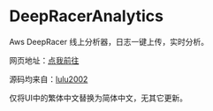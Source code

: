 # DeepRacerAnalytics
<p>Aws DeepRacer 线上分析器，日志一键上传，实时分析。</p>
<p>网页地址：<a href="https://deepracer.lijinhong.cn/">点我前往</a></p>
<p>源码均来自：<a href="https://github.com/lulu2002/DeepRacerAnalytics/">lulu2002</a></p>
<p>仅将UI中的繁体中文替换为简体中文，无其它更新。 </p>
